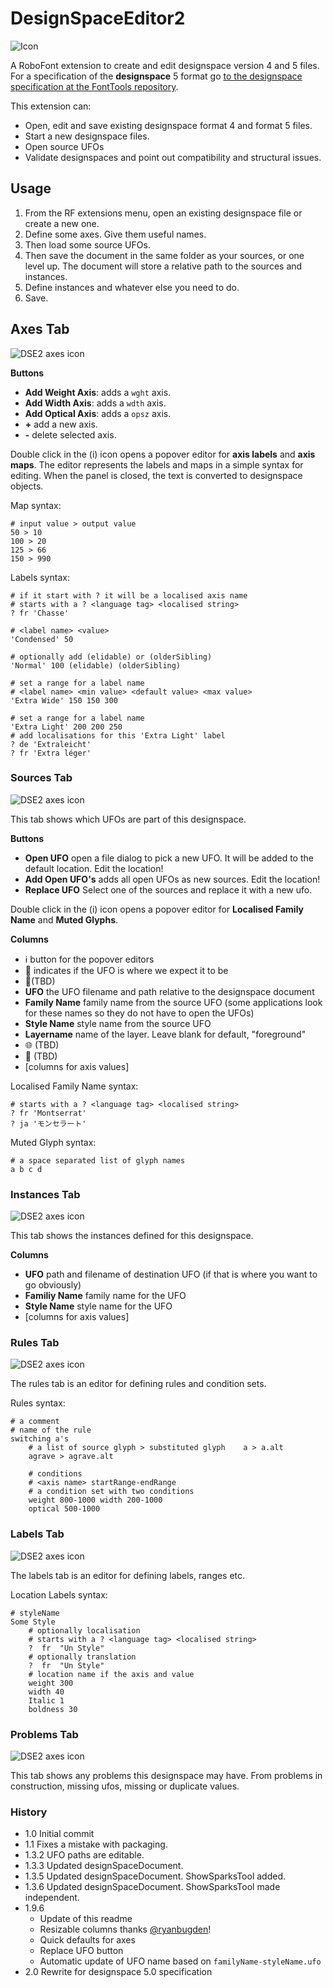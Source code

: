 # DesignSpaceEditor2

![Icon](assets/designSpaceFileIcon.png)

A RoboFont extension to create and edit designspace version 4 and 5 files. For a specification of the **designspace** 5 format go [to the designspace specification at the FontTools repository](https://fonttools.readthedocs.io/en/latest/designspaceLib/index.html).

This extension can:

* Open, edit and save existing designspace format 4 and format 5 files.
* Start a new designspace files.
* Open source UFOs
* Validate designspaces and point out compatibility and structural issues.

## Usage

1. From the RF extensions menu, open an existing designspace file or create a new one.
1. Define some axes. Give them useful names.
1. Then load some source UFOs.
1. Then save the document in the same folder as your sources, or one level up. The document will store a relative path to the sources and instances.
1. Define instances and whatever else you need to do.
1. Save.


## Axes Tab
![DSE2 axes icon](assets/toolbar_100_100_icon_axes.png)

**Buttons**

* **Add Weight Axis**: adds a `wght` axis.
* **Add Width Axis**: adds a `wdth` axis.
* **Add Optical Axis**: adds a `opsz` axis.
* **+** add a new axis.
* **-** delete selected axis.

Double click in the (i) icon opens a popover editor for **axis labels** and **axis maps**. The editor represents the labels and maps in a simple syntax for editing. When the panel is closed, the text is converted to designspace objects.

Map syntax:

```
# input value > output value
50 > 10
100 > 20
125 > 66
150 > 990
```

Labels syntax:

```
# if it start with ? it will be a localised axis name
# starts with a ? <language tag> <localised string>
? fr 'Chasse'

# <label name> <value>
'Condensed' 50

# optionally add (elidable) or (olderSibling)
'Normal' 100 (elidable) (olderSibling)

# set a range for a label name
# <label name> <min value> <default value> <max value>
'Extra Wide' 150 150 300

# set a range for a label name
'Extra Light' 200 200 250
# add localisations for this 'Extra Light' label
? de 'Extraleicht'
? fr 'Extra léger'
```

### Sources Tab
![DSE2 axes icon](assets/toolbar_100_100_icon_sources.png)

This tab shows which UFOs are part of this designspace.

**Buttons**

* **Open UFO** open a file dialog to pick a new UFO. It will be added to the default location. Edit the location!
* **Add Open UFO's** adds all open UFOs as new sources. Edit the location!
* **Replace UFO** Select one of the sources and replace it with a new ufo. 

Double click in the (i) icon opens a popover editor for **Localised Family Name** and **Muted Glyphs**.

**Columns**

* ℹ️ button for the popover editors
* 💾 indicates if the UFO is where we expect it to be
* 📍(TBD)
* **UFO** the UFO filename and path relative to the designspace document
*  **Family Name** family name from the source UFO (some applications look for these names so they do not have to open the UFOs)
*  **Style Name** style name from the source UFO
*  **Layername** name of the layer. Leave blank for default, "foreground"
*  🌐 (TBD)
* 🔕 (TBD)
* [columns for axis values]



Localised Family Name syntax:

```
# starts with a ? <language tag> <localised string>
? fr 'Montserrat'
? ja 'モンセラート'
```

Muted Glyph syntax:

```
# a space separated list of glyph names
a b c d
```

### Instances Tab
![DSE2 axes icon](assets/toolbar_100_100_icon_instances.png)

This tab shows the instances defined for this designspace.

**Columns**

* **UFO** path and filename of destination UFO (if that is where you want to go obviously)
* **Familiy Name** family name for the UFO
* **Style Name** style name for the UFO
* [columns for axis values]

### Rules Tab
![DSE2 axes icon](assets/toolbar_100_100_icon_rules.png)

The rules tab is an editor for defining rules and condition sets.

Rules syntax:

```
# a comment
# name of the rule
switching a's
	# a list of source glyph > substituted glyph	a > a.alt
	agrave > agrave.alt
	
	# conditions
	# <axis name> startRange-endRange
	# a condition set with two conditions
	weight 800-1000 width 200-1000
	optical 500-1000	
```

### Labels Tab
![DSE2 axes icon](assets/toolbar_100_100_icon_labels.png)

The labels tab is an editor for defining labels, ranges etc.

Location Labels syntax:

```
# styleName
Some Style
	# optionally localisation
	# starts with a ? <language tag> <localised string>
	?  fr  "Un Style"
	# optionally translation
	?  fr  "Un Style"
	# location name if the axis and value
	weight 300
	width 40
	Italic 1
	boldness 30
```

### Problems Tab
![DSE2 axes icon](assets/toolbar_100_100_icon_problems.png)

This tab shows any problems this designspace may have. From problems in construction, missing ufos, missing or duplicate values. 

### History

* 1.0 Initial commit
* 1.1 Fixes a mistake with packaging.
* 1.3.2 UFO paths are editable.
* 1.3.3 Updated designSpaceDocument.
* 1.3.5 Updated designSpaceDocument. ShowSparksTool added.
* 1.3.6 Updated designSpaceDocument. ShowSparksTool made independent.
* 1.9.6
	* Update of this readme
	* Resizable columns thanks [@ryanbugden](https://github.com/ryanbugden)!
	* Quick defaults for axes
	* Replace UFO button
	* Automatic update of UFO name based on `familyName-styleName.ufo`
* 2.0 Rewrite for designspace 5.0 specification
